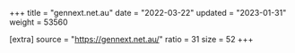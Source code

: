 +++
title = "gennext.net.au"
date = "2022-03-22"
updated = "2023-01-31"
weight = 53560

[extra]
source = "https://gennext.net.au/"
ratio = 31
size = 52
+++
